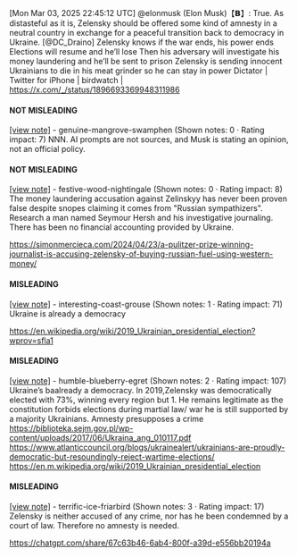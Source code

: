 [Mon Mar 03, 2025 22:45:12 UTC] @elonmusk (Elon Musk)【𝗕】: True.  As distasteful as it is, Zelensky should be offered some kind of amnesty in a neutral country in exchange for a peaceful transition back to democracy in Ukraine. [@DC_Draino] Zelensky knows if the war ends, his power ends Elections will resume and he’ll lose Then his adversary will investigate his money laundering and he’ll be sent to prison Zelensky is sending innocent Ukrainians to die in his meat grinder so he can stay in power Dictator | Twitter for iPhone | birdwatch | https://x.com/_/status/1896693369948311986

#### NOT MISLEADING

[[view note]](https://x.com/i/birdwatch/n/1896713885882667185) - genuine-mangrove-swamphen (Shown notes: 0 · Rating impact: 7)
NNN.  AI prompts are not sources, and Musk is stating an opinion, not an official policy.

#### NOT MISLEADING

[[view note]](https://x.com/i/birdwatch/n/1896717198028312918) - festive-wood-nightingale (Shown notes: 0 · Rating impact: 8)
The money laundering accusation against Zelinskyy has never been proven false despite snopes claiming it comes from "Russian sympathizers". Research a man named Seymour Hersh and his investigative journaling. There has been no financial accounting provided by Ukraine.

https://simonmercieca.com/2024/04/23/a-pulitzer-prize-winning-journalist-is-accusing-zelensky-of-buying-russian-fuel-using-western-money/

#### MISLEADING

[[view note]](https://x.com/i/birdwatch/n/1896892434145030244) - interesting-coast-grouse (Shown notes: 1 · Rating impact: 71)
Ukraine is already a democracy

https://en.wikipedia.org/wiki/2019_Ukrainian_presidential_election?wprov=sfla1

#### MISLEADING

[[view note]](https://x.com/i/birdwatch/n/1896725771663585527) - humble-blueberry-egret (Shown notes: 2 · Rating impact: 107)
Ukraine’s baalready a democracy. In 2019,Zelensky was democratically elected with 73%, winning every region but 1. He remains legitimate as the constitution forbids elections during martial law/ war he is still supported by a majority Ukrainians. Amnesty presupposes a crime https://biblioteka.sejm.gov.pl/wp-content/uploads/2017/06/Ukraina_ang_010117.pdf
https://www.atlanticcouncil.org/blogs/ukrainealert/ukrainians-are-proudly-democratic-but-resoundingly-reject-wartime-elections/
https://en.m.wikipedia.org/wiki/2019_Ukrainian_presidential_election

#### MISLEADING

[[view note]](https://x.com/i/birdwatch/n/1896704521390240230) - terrific-ice-friarbird (Shown notes: 3 · Rating impact: 17)
Zelensky is neither accused of any crime, nor has he been condemned by a court of law. Therefore no amnesty is needed.

https://chatgpt.com/share/67c63b46-6ab4-800f-a39d-e556bb20194a
